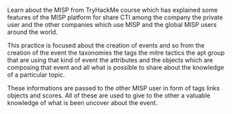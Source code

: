 Learn about the MISP from TryHackMe course which has explained some features of the MISP platform for share CTI among the company the private user and the other companies which use MISP and the global MISP users around the world.

This practice is focused about the creation of events and so from the creation of the event the taxonomies the tags the mitre tactics the apt group that are using that kind of event the attributes and the objects which are composing that event and all what is possible to share about the knowledge of a particular topic.

These informations are passed to the other MISP user in form of tags links objects and scores. All of these are used to give to the other a valuable knowledge of what is been uncover about the event.